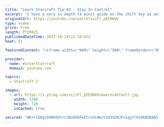 ```yaml
---
title: "Learn Starcraft Tip #3 - Stay In Control"
excerpt: "I have a very in depth (4 mins) guide on the shift key as well here https://www.youtube.com/watch?v=7x9pHr544oY"
originalUrl: https://youtube.com/watch?v=iFl_pEE9WVU
type: video
price: Free
length: PT1M42S
publishedDateTime: 2017-10-24T21:18:42Z
heat: 51

featuredContent: "<iframe width=\"800\" height=\"500\" frameborder=\"0\" src=\"https://www.youtube.com/embed/iFl_pEE9WVU\" allow=\"accelerometer; autoplay; encrypted-media; gyroscope; picture-in-picture\" allowfullscreen></iframe>"

provider:
  name: WinterStarcraft
  domain: youtube.com

topics:
  - StarCraft 2

images:
  - url: https://i.ytimg.com/vi/iFl_pEE9WVU/maxresdefault.jpg
    width: 1280
    height: 720
    isCached: true

secured: "WK++lE8gzO4NXOUt+cSQuGHGFkZtruhLNm/C2m3SENJFu1qyYl9sDkB5BAAS7vnIDYRFsyp2XSiiKHHXcPXrfq/Y7NhL2Mboe3bkcKWRHygmRdD4Gso2x7vTAuV/oRHpky6UL5/vRnPRU58W/Vkm+WGqPBMeAN4Px94VfcY5RPFvvbQzqVP8zGpm4uf0uyQO2GXPKae/bupH/2YlzOI1SO2++wQ3YFPvGUqNlWNW0qcG0xFHjwaQ7rpCI3inRRS3nIKqJoTQHh8JpCSP0NxiQQJW11NU2b6Org4J22yWDApGd3If1kadswNQfh6QQOWmPxH2/sAZeTuJZyNJLFDiy53L4JMe/8npBWilJO9UYNlIlYlVBL+uR3gYmD6nQQFmsKnDeigVYKXba9dW69zBYGEtX/psD3DJB1rfOVmUnhU=;IsTuWUBA40qU5eKza4ai9w=="
---
```


